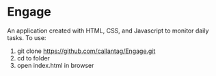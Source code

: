 # Engage
An application created with HTML, CSS, and Javascript to monitor daily tasks.
To use:
1) git clone https://github.com/callantag/Engage.git
2) cd to folder
3) open index.html in browser
